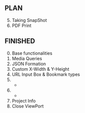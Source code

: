 ## PLAN

5. Taking SnapShot
6. PDF Print



## FINISHED
0. Base functionalities
1. Media Queries
2. JSON Formation
3. Custom X-Width & Y-Height
4. URL Input Box & Bookmark types
5. -
6. -
7. Project Info
8. Close ViewPort

